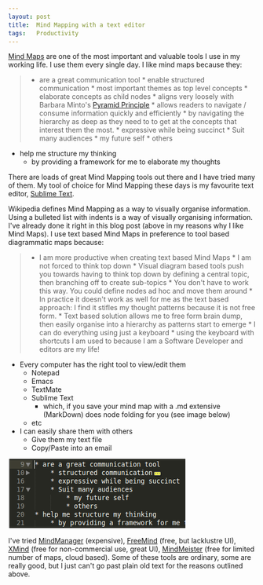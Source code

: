 ```yaml
---
layout: post
title:  Mind Mapping with a text editor
tags:   Productivity
---
```


[Mind Maps](http://en.wikipedia.org/wiki/Mind_map) are one of the most important and valuable tools I use in my working life. I use them every single day. I like mind maps because they:

>* are a great communication tool
	* enable structured communication
		* most important themes as top level concepts
		* elaborate concepts as child nodes
		* aligns very loosely with Barbara Minto's [Pyramid Principle](http://www.barbaraminto.com/concept.html)
		* allows readers to navigate / consume information quickly and efficiently
			* by navigating the hierarchy as deep as they need to to get at the concepts that interest them the most.
	* expressive while being succinct
	* Suit many audiences
		* my future self
		* others
* help me structure my thinking
	* by providing a framework for me to elaborate my thoughts

There are loads of great Mind Mapping tools out there and I have tried many of them. My tool of choice for Mind Mapping these days is my favourite text editor, [Sublime Text](http://www.sublimetext.com/). 

Wikipedia defines Mind Mapping as a way to visually organise information. Using a bulleted list with indents is a way of visually organising information. I've already done it right in this blog post (above in my reasons why I like Mind Maps). I use text based Mind Maps in preference to tool based diagrammatic maps because:

>* I am more productive when creating text based Mind Maps
	* I am not forced to think top down
		* Visual diagram based tools push you towards having to think top down by defining a central topic, then branching off to create sub-topics
			* You don't have to work this way. You could define nodes ad hoc and move them around
				* In practice it doesn't work as well for me as the text based approach: I find it stifles my thought patterns because it is not free form.
		* Text based solution allows me to free form brain dump, then easily organise into a hierarchy as patterns start to emerge
	* I can do everything using just a keyboard
		* using the keyboard with shortcuts I am used to because I am a Software Developer and editors are my life!
* Every computer has the right tool to view/edit them
	* Notepad
	* Emacs
	* TextMate
	* Sublime Text
		* which, if you save your mind map with a .md extensive (MarkDown) does node folding for you (see image below)
	* etc
* I can easily share them with others
	* Give them my text file
	* Copy/Paste into an email		

![placeholder](/assets/posts/mind-map-code-folding-sublime.png "Mind Map with node folding in Sublime Text")	

I've tried [MindManager](http://www.mindjet.com/mindmanager/) (expensive), [FreeMind](http://freemind.sourceforge.net/wiki/index.php/Main_Page) (free, but lacklustre UI), [XMind](https://www.xmind.net/) (free for non-commercial use, great UI), [MindMeister](https://www.mindmeister.com/) (free for limited number of maps, cloud based). Some of these tools are ordinary, some are really good, but I just can't go past plain old text for the reasons outlined above.